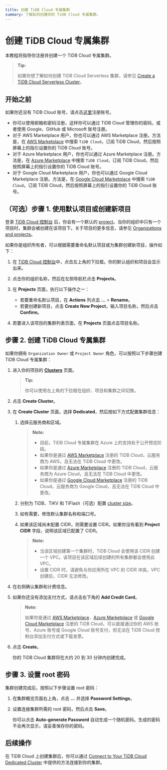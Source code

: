 ```yaml
---
title: 创建 TiDB Cloud 专属集群
summary: 了解如何创建你的 TiDB Cloud 专属集群。
---
```


# 创建 TiDB Cloud 专属集群

本教程将指导你注册并创建一个 TiDB Cloud 专属集群。

> **Tip:**
>
> 如果你想了解如何创建 TiDB Cloud Serverless 集群，请参见 [Create a TiDB Cloud Serverless Cluster](/tidb-cloud/create-tidb-cluster-serverless.md)。

## 开始之前

如果你还没有 TiDB Cloud 账号，请点击[这里](https://tidbcloud.com/signup)注册账号。

- 你可以使用邮箱和密码注册，这样你可以通过 TiDB Cloud 管理你的密码，或者使用 Google、GitHub 或 Microsoft 账号注册。
- 对于 AWS Marketplace 用户，你也可以通过 AWS Marketplace 注册。方法是，在 [AWS Marketplace](https://aws.amazon.com/marketplace) 中搜索 `TiDB Cloud`，订阅 TiDB Cloud，然后按照屏幕上的指引设置你的 TiDB Cloud 账号。
- 对于 Azure Marketplace 用户，你也可以通过 Azure Marketplace 注册。方法是，在 [Azure Marketplace](https://azuremarketplace.microsoft.com) 中搜索 `TiDB Cloud`，订阅 TiDB Cloud，然后按照屏幕上的指引设置你的 TiDB Cloud 账号。
- 对于 Google Cloud Marketplace 用户，你也可以通过 Google Cloud Marketplace 注册。方法是，在 [Google Cloud Marketplace](https://console.cloud.google.com/marketplace) 中搜索 `TiDB Cloud`，订阅 TiDB Cloud，然后按照屏幕上的指引设置你的 TiDB Cloud 账号。

## （可选）步骤 1. 使用默认项目或创建新项目

登录 [TiDB Cloud 控制台](https://tidbcloud.com/) 后，你会有一个默认的 [project](/tidb-cloud/tidb-cloud-glossary.md#project)。当你的组织中只有一个项目时，集群会被创建在该项目下。关于项目的更多信息，请参见 [Organizations and projects](/tidb-cloud/manage-user-access.md#organizations-and-projects)。

如果你是组织所有者，可以根据需要重命名默认项目或为集群创建新项目，操作如下：

1. 在 [TiDB Cloud 控制台](https://tidbcloud.com/)中，点击左上角的下拉框。你的默认组织和项目会显示出来。

2. 点击你的组织名称，然后在左侧导航栏点击 **Projects**。

3. 在 **Projects** 页面，执行以下操作之一：

    - 若要重命名默认项目，在 **Actions** 列点击 **...** > **Rename**。
    - 若要创建新项目，点击 **Create New Project**，输入项目名称，然后点击 **Confirm**。

4. 若要进入该项目的集群列表页面，在 **Projects** 页面点击项目名称。

## 步骤 2. 创建 TiDB Cloud 专属集群

如果你拥有 `Organization Owner` 或 `Project Owner` 角色，可以按照以下步骤创建 TiDB Cloud 专属集群：

1. 进入你的项目的 [**Clusters**](https://tidbcloud.com/project/clusters) 页面。

    > **Tip:**
    >
    > 你可以使用左上角的下拉框在组织、项目和集群之间切换。

2. 点击 **Create Cluster**。

3. 在 **Create Cluster** 页面，选择 **Dedicated**，然后按如下方式配置集群信息：

    1. 选择云服务商和区域。

        > **Note:**
        >
        > - 目前，TiDB Cloud 专属集群在 Azure 上的支持处于公开预览阶段。
        > - 如果你是通过 [AWS Marketplace](https://aws.amazon.com/marketplace) 注册的 TiDB Cloud，云服务商为 AWS，且无法在 TiDB Cloud 中更改。
        > - 如果你是通过 [Azure Marketplace](https://azuremarketplace.microsoft.com) 注册的 TiDB Cloud，云服务商为 Azure Cloud，且无法在 TiDB Cloud 中更改。
        > - 如果你是通过 [Google Cloud Marketplace](https://console.cloud.google.com/marketplace) 注册的 TiDB Cloud，云服务商为 Google Cloud，且无法在 TiDB Cloud 中更改。

    2. 分别为 TiDB、TiKV 和 TiFlash（可选）配置 [cluster size](/tidb-cloud/size-your-cluster.md)。
    3. 如有需要，修改默认集群名称和端口号。
    4. 如果该区域尚未配置 CIDR，则需要设置 CIDR。如果你没有看到 **Project CIDR** 字段，说明该区域已配置了 CIDR。

        > **Note:**
        >
        > - 当该区域创建第一个集群时，TiDB Cloud 会使用该 CIDR 创建一个 VPC。该项目在该区域后续创建的所有集群都会使用此 VPC。
        > - 设置 CIDR 时，请避免与你应用所在 VPC 的 CIDR 冲突。VPC 创建后，CIDR 无法修改。

4. 在右侧确认集群和计费信息。

5. 如果你还没有添加支付方式，请点击右下角的 **Add Credit Card**。

    > **Note:**
    >
    > 如果你是通过 [AWS Marketplace](https://aws.amazon.com/marketplace)、[Azure Marketplace](https://azuremarketplace.microsoft.com) 或 [Google Cloud Marketplace](https://console.cloud.google.com/marketplace) 注册的 TiDB Cloud，可以直接通过你的 AWS 账号、Azure 账号或 Google Cloud 账号支付，但无法在 TiDB Cloud 控制台添加支付方式或下载发票。

6. 点击 **Create**。

    你的 TiDB Cloud 集群将在大约 20 到 30 分钟内创建完成。

## 步骤 3. 设置 root 密码

集群创建完成后，按照以下步骤设置 root 密码：

1. 在集群概览页面右上角，点击 **...** 并选择 **Password Settings**。

2. 设置连接集群所需的 root 密码，然后点击 **Save**。

    你可以点击 **Auto-generate Password** 自动生成一个随机密码。生成的密码不会再次显示，请妥善保存你的密码。

## 后续操作

在 TiDB Cloud 上创建集群后，你可以通过 [Connect to Your TiDB Cloud Dedicated Cluster](/tidb-cloud/connect-to-tidb-cluster.md) 中提供的方法连接到你的集群。